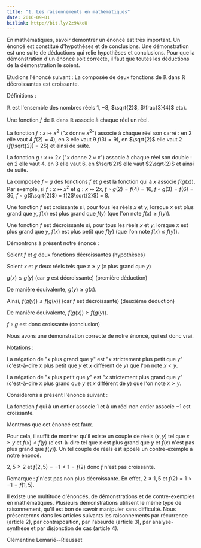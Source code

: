 ```yaml
---
title: "1. Les raisonnements en mathématiques"
date: 2016-09-01
bitlink: http://bit.ly/2z9AkeU
---
```


En mathématiques, savoir démontrer un énoncé est très important. Un énoncé est constitué d'hypothèses et de conclusions. Une démonstration est une suite de déductions qui relie hypothèses et conclusions. Pour que la démonstration d'un énoncé soit correcte, il faut que toutes les déductions de la démonstration le soient.

Etudions l'énoncé suivant : La composée de deux fonctions de $\mathbb{R}$ dans $\mathbb{R}$ décroissantes est croissante.

Définitions :

$\mathbb{R}$ est l'ensemble des nombres réels $1$, $-8$, $\sqrt{2}$, $\frac{3}{4}$ etc).
 
Une fonction $f$ de $\mathbb{R}$ dans $\mathbb{R}$ associe à chaque réel un réel.

La fonction $f : x \mapsto x^2$ ("$x$ donne $x^2$") associe à chaque réel son carré : en 2 elle vaut 4 $f(2) = 4$), en 3 elle vaut 9 $f(3) = 9$), en $\sqrt{2}$ elle vaut 2 ($f$(\sqrt{2}) = 2$) et ainsi de suite.

La fonction $g : x \mapsto 2x$ ("$x$ donne $2 \times x$") associe à chaque réel son double : en 2 elle vaut 4, en 3 elle vaut 6, en $\sqrt{2}$ elle vaut $2\sqrt{2}$ et ainsi de suite.

La composée $f \circ g$ des fonctions $f$ et $g$ est la fonction qui à $x$ associe $f(g(x))$.
Par exemple, si $f : x \mapsto x^2$ et $g : x \mapsto 2x$, $f \circ g(2) = f(4) = 16$, $f \circ g(3) = f(6) = 36$, $f \circ g$($\sqrt{2}$) = f(2$\sqrt{2}$) = 8.

Une fonction $f$ est croissante si, pour tous les réels $x$ et $y$, lorsque $x$ est plus grand que $y$, $f(x)$ est plus grand que $f(y)$ (que l'on note $f(x) \geq f(y)$).

Une fonction $f$ est décroissante si, pour tous les réels $x$ et $y$, lorsque $x$ est plus grand que $y$, $f(x)$ est plus petit que $f(y)$ (que l'on note $f(x) \leq f(y)$).

Démontrons à présent notre énoncé :

Soient $f$ et $g$ deux fonctions décroissantes (hypothèses) 

Soient $x$ et $y$ deux réels tels que $x \geq y$ ($x$ plus grand que $y$)

$g(x) \leq g(y)$ (car $g$ est décroissante) (première déduction)

De manière équivalente, $g(y) \geq g(x)$.

Ainsi, $f(g(y)) \leq f(g(x))$ (car $f$ est décroissante) (deuxième déduction)

De manière équivalente, $f(g(x)) \geq f(g(y))$.

$f \circ g$ est donc croissante (conclusion)

Nous avons une démonstration correcte de notre énoncé, qui est donc vrai.

Notations :

La négation de "$x$ plus grand que $y$" est "$x$ strictement plus petit que $y$" (c'est-à-dire $x$ plus petit que $y$ et $x$ différent de $y$) que l'on note $x < y$.

La négation de "$x$ plus petit que $y$" est "$x$ strictement plus grand que $y$" (c'est-à-dire $x$ plus grand que $y$ et $x$ différent de $y$) que l'on note $x > y$.

Considérons à présent l'énoncé suivant : 

La fonction $f$ qui à un entier associe $1$ et à un réel non entier associe $-1$ est croissante.

Montrons que cet énoncé est faux. 

Pour cela, il suffit de montrer qu'il existe un couple de réels $(x,y)$ tel que $x \geq y$ et $f(x) < f(y)$ (c'est-à-dire tel que $x$ est plus grand que $y$ et $f(x)$ n'est pas plus grand que $f(y)$). Un tel couple de réels est appelé un contre-exemple à notre énoncé.

$2,5 \geq 2$ et $f(2,5) = -1 < 1 = f(2)$ donc $f$ n'est pas croissante.

Remarque : $f$ n'est pas non plus décroissante. En effet, $2 \geq 1,5$ et $f(2) = 1 > -1 = f(1,5)$.

Il existe une multitude d'énoncés, de démonstrations et de contre-exemples en mathématiques. Plusieurs démonstrations utilisent le même type de raisonnement, qu'il est bon de savoir manipuler sans difficulté. Nous présenterons dans les articles suivants les raisonnements par récurrence (article 2), par contraposition, par l'absurde (article 3), par analyse-synthèse et par disjonction de cas (article 4).

Clémentine Lemarié--Rieusset
